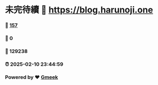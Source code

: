 # 未完待續 :link: https://blog.harunoji.one 
### :page_facing_up: [157](https://blog.harunoji.one/tag.html) 
### :speech_balloon: 0 
### :hibiscus: 129238 
### :alarm_clock: 2025-02-10 23:44:59 
### Powered by :heart: [Gmeek](https://github.com/Meekdai/Gmeek)
